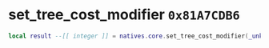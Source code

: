 # set_tree_cost_modifier `0x81A7CDB6`

```lua
local result --[[ integer ]] = natives.core.set_tree_cost_modifier(_unk0 --[[ integer ]])
```